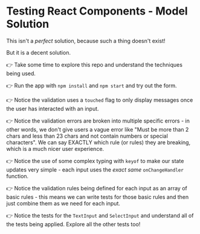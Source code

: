 # Testing React Components - Model Solution

This isn't a _perfect_ solution, because such a thing doesn't exist!

But it is a decent solution.

👉 Take some time to explore this repo and understand the techniques being used.

👉 Run the app with `npm install` and `npm start` and try out the form.

👉 Notice the validation uses a `touched` flag to only display messages once the user has interacted with an input.

👉 Notice the validation errors are broken into multiple specific errors - in other words, we don't give users a vague error like "Must be more than 2 chars and less than 23 chars and not contain numbers or special characters". We can say EXACTLY which rule (or rules) they are breaking, which is a much nicer user experience.

👉 Notice the use of some complex typing with `keyof` to make our state updates very simple - each input uses the _exact same_ `onChangeHandler` function.

👉 Notice the validation rules being defined for each input as an array of basic rules - this means we can write tests for those basic rules and then just combine them as we need for each input.

👉 Notice the tests for the `TextInput` and `SelectInput` and understand all of the tests being applied. Explore all the other tests too!
